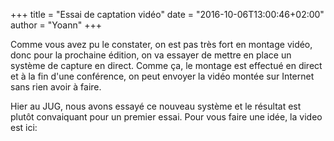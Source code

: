 +++
title = "Essai de captation vidéo"
date = "2016-10-06T13:00:46+02:00"
author = "Yoann"
+++

Comme vous avez pu le constater, on est pas très fort en montage vidéo, donc pour la prochaine édition, on va essayer de mettre en place un système de capture en direct. Comme ça, le montage est effectué en direct et à la fin d'une conférence, on peut envoyer la vidéo montée sur Internet sans rien avoir à faire.

Hier au JUG, nous avons essayé ce nouveau système et le résultat est plutôt convaiquant pour un premier essai. Pour vous faire une idée, la video est ici:


